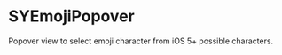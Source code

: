SYEmojiPopover
==============

Popover view to select emoji character from iOS 5+ possible characters.